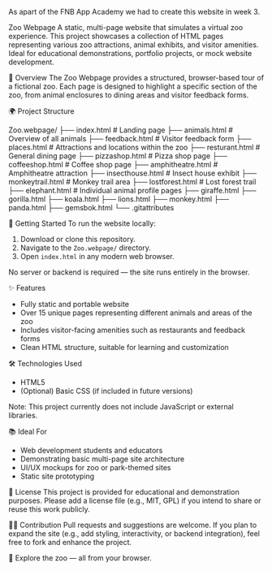 As apart of the FNB App Academy we had to create this website in week 3.

Zoo Webpage
A static, multi-page website that simulates a virtual zoo experience. This project showcases a collection of HTML pages representing various zoo attractions, animal exhibits, and visitor amenities. Ideal for educational demonstrations, portfolio projects, or mock website development.

📸 Overview
The Zoo Webpage provides a structured, browser-based tour of a fictional zoo. Each page is designed to highlight a specific section of the zoo, from animal enclosures to dining areas and visitor feedback forms.

🌍 Project Structure

Zoo.webpage/
├── index.html              # Landing page
├── animals.html            # Overview of all animals
├── feedback.html           # Visitor feedback form
├── places.html             # Attractions and locations within the zoo
├── resturant.html          # General dining page
├── pizzashop.html          # Pizza shop page
├── coffeeshop.html         # Coffee shop page
├── amphitheatre.html       # Amphitheatre attraction
├── insecthouse.html        # Insect house exhibit
├── monkeytrail.html        # Monkey trail area
├── lostforest.html         # Lost forest trail
├── elephant.html           # Individual animal profile pages
├── giraffe.html
├── gorilla.html
├── koala.html
├── lions.html
├── monkey.html
├── panda.html
├── gemsbok.html
└── .gitattributes


🚀 Getting Started
To run the website locally:

1. Download or clone this repository.
2. Navigate to the `Zoo.webpage/` directory.
3. Open `index.html` in any modern web browser.

No server or backend is required — the site runs entirely in the browser.

✨ Features
- Fully static and portable website
- Over 15 unique pages representing different animals and areas of the zoo
- Includes visitor-facing amenities such as restaurants and feedback forms
- Clean HTML structure, suitable for learning and customization

🛠 Technologies Used
- HTML5
- (Optional) Basic CSS (if included in future versions)

Note: This project currently does not include JavaScript or external libraries.

 📚 Ideal For
- Web development students and educators
- Demonstrating basic multi-page site architecture
- UI/UX mockups for zoo or park-themed sites
- Static site prototyping

📄 License
This project is provided for educational and demonstration purposes. Please add a license file (e.g., MIT, GPL) if you intend to share or reuse this work publicly.

🙋‍♀️ Contribution
Pull requests and suggestions are welcome. If you plan to expand the site (e.g., add styling, interactivity, or backend integration), feel free to fork and enhance the project.

🐾 Explore the zoo — all from your browser.

